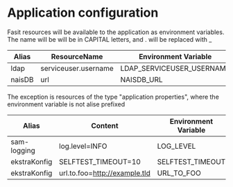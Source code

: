 # Application configuration
Fasit resources will be available to the application as environment variables. The name will be will be in CAPITAL letters, and . will be replaced with _

| Alias  | ResourceName         |Environment Variable     |
| ------ | ---------------------|-------------------------|
| ldap   | serviceuser.username |LDAP_SERVICEUSER_USERNAME|
| naisDB | url                  |NAISDB_URL               |

The exception is resources of the type "application properties", where the environment variable is not alise prefixed

| Alias  | Content                  |Environment Variable     |
| ------ | ---------------------    |-------------------------|
| sam-logging  | log.level=INFO	    |LOG_LEVEL          |
| ekstraKonfig | SELFTEST_TIMEOUT=10                  |SELFTEST_TIMEOUT               |
| ekstraKonfig | url.to.foo=http://example.tld       |URL_TO_FOO               |
